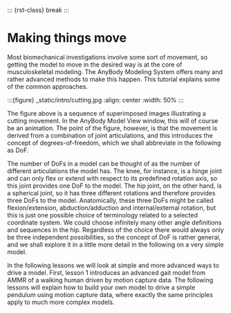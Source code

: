 ::: {rst-class} break
:::

# Making things move

Most biomechanical investigations involve some sort of movement, so
getting the model to move in the desired way is at the core of
musculoskeletal modeling. The AnyBody Modeling System offers many and
rather advanced methods to make this happen. This tutorial explains 
some of the common approaches.

:::{figure} _static/intro/cutting.jpg
:align: center
:width: 50%
:::

The figure above is a sequence of superimposed images
illustrating a cutting movement. In the AnyBody Model View window, this will of
course be an animation. The point of the figure, however, is that the
movement is derived from a combination of joint articulations, and this
introduces the concept of degrees-of-freedom, which we shall abbreviate
in the following as DoF.

The number of DoFs in a model can be thought of as the number of
different articulations the model has. The knee, for instance, is a
hinge joint and can only flex or extend with respect to its predefined
rotation axis, so this joint provides one DoF to the model. The hip
joint, on the other hand, is a spherical joint, so it has three
different rotations and therefore provides three DoFs to the model.
Anatomically, these three DoFs might be called flexion/extension,
abduction/adduction and internal/external rotation, but this is just one
possible choice of terminology related to a selected coordinate system.
We could choose infinitely many other angle definitions and sequences in
the hip. Regardless of the choice there would always only be three
independent possibilities, so the concept of DoF is rather general, and
we shall explore it in a little more detail in the following on a very
simple model.

<!-- 
----- From previous edition of this tutorial -----
Please download and save the file
{download}`pendulum.any <Downloads/pendulum.any>` in a working directory. Load
the model into AnyBody and open a new model view. You should see a
vertical segment with a point at each end. It is, in fact, a pendulum
model linked to the global reference frame by a revolute joint at its
upper end point. We use this example because it is very simple and has a
remote similarity with a human limb.

A hinged pendulum, like a forearm hinged at the elbow, will have just
one DoF. If you unfold the list of operations under MyStudy in the
Operation window on the left side of the screen, you can select
Kinematics and click the run-button as shown below:

![...](_static/intro/image2.png)

Instead of a moving pendulum you are rewarded with an error message:

```none
Model is kinematically indeterminate : Position analysis failed : 6 independent constraints and 7 unknowns
```

The message means that there is one equation missing in the system to
define the position of the pendulum. This comes down to the fact that
the pendulum has one DoF, i.e. one movement opportunity, and the model
does not specify how to move that one DoF. The system has no way of
determining which movement to perform before we have specified it.
-->


In the following lessons we will look at simple and more advanced ways to drive
a model. First, lesson 1 introduces an advanced gait model from AMMR of a
walking human driven by motion capture data. The following lessons will explain
how to build your own model to drive a simple pendulum using motion capture
data, where exactly the same principles apply to much more complex models.
